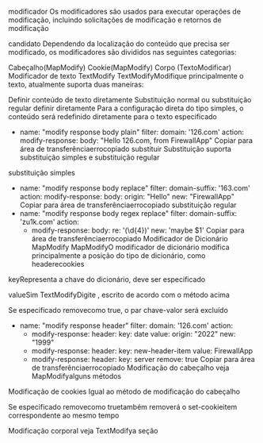 modificador
Os modificadores são usados ​​para executar operações de modificação, incluindo solicitações de modificação e retornos de modificação

candidato
Dependendo da localização do conteúdo que precisa ser modificado, os modificadores são divididos nas seguintes categorias:

Cabeçalho(MapModify)
Cookie(MapModify)
Corpo (TextoModificar)
Modificador de texto TextModify
TextModifyModifique principalmente o texto, atualmente suporta duas maneiras:

Definir conteúdo de texto diretamente
Substituição normal ou substituição regular
definir diretamente
Para a configuração direta do tipo simples, o conteúdo será redefinido diretamente para o texto especificado

- name: "modify response body plain"
  filter:
    domain: '126.com'
  action:
    modify-response:
      body: "Hello 126.com, from FirewallApp"
Copiar para área de transferênciaerrocopiado
substituir
Substituição suporta substituição simples e substituição regular

substituição simples
- name: "modify response body replace"
  filter:
    domain-suffix: '163.com'
  action:
    modify-response:
      body:
        origin: "Hello"
        new: "FirewallApp"
Copiar para área de transferênciaerrocopiado
substituição regular
- name: "modify response body regex replace"
  filter:
    domain-suffix: 'zu1k.com'
  action:
    - modify-response:
        body:
          re: '(\d{4})'
          new: 'maybe $1'
Copiar para área de transferênciaerrocopiado
Modificador de Dicionário MapModify
MapModifyO modificador de dicionário modifica principalmente a posição do tipo de dicionário, como headerecookies

keyRepresenta a chave do dicionário, deve ser especificado

valueSim TextModifyDigite , escrito de acordo com o método acima

Se especificado removecomo true, o par chave-valor será excluído

- name: "modify response header"
  filter:
    domain: '126.com'
  action:
    - modify-response:
        header:
          key: date
          value:
            origin: "2022"
            new: "1999"
    - modify-response:
        header:
          key: new-header-item
          value: FirewallApp
    - modify-response:
        header:
          key: server
          remove: true
Copiar para área de transferênciaerrocopiado
Modificação do cabeçalho
veja MapModifyalguns métodos

Modificação de cookies
Igual ao método de modificação do cabeçalho

Se especificado removecomo truetambém removerá o set-cookieitem correspondente ao mesmo tempo

Modificação corporal
veja TextModifya seção
